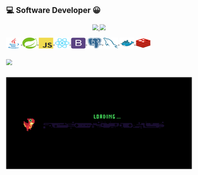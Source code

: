 ## :computer: Software Developer :grinning:
 <div align="center">
  <a href="https://github.com/Danilo-DS">
  <img height="180em" src="https://github-readme-stats.vercel.app/api?username=Danilo-DS&show_icons=true&include_all_commits=true&count_private=true&theme=dark"/>
  <img height="180em" src="https://github-readme-stats.vercel.app/api/top-langs/?username=Danilo-DS&layout=compact&langs_count=7&theme=dark"/>
</div>
<div style="display: inline_block"><br>
  <img align="center" alt="DS-Java" height="30" width="40" src="https://raw.githubusercontent.com/devicons/devicon/master/icons/java/java-original.svg">
  <img align="center" alt="DS-SpringFramework" height="30" width="40" src="https://raw.githubusercontent.com/devicons/devicon/master/icons/spring/spring-original.svg">
  <img align="center" alt="DS-JavaScript" height="30" width="40" src="https://raw.githubusercontent.com/devicons/devicon/master/icons/javascript/javascript-original.svg">
  <img align="center" alt="DS-ReactJS" height="30" width="40" src="https://raw.githubusercontent.com/devicons/devicon/master/icons/react/react-original.svg">
  <img align="center" alt="DS-Bootstrap" height="30" width="40" src="https://raw.githubusercontent.com/devicons/devicon/master/icons/bootstrap/bootstrap-plain.svg">
  <img align="center" alt="DS-PostgreSQL" height="30" width="40" src="https://raw.githubusercontent.com/devicons/devicon/master/icons/postgresql/postgresql-plain.svg">
  <img align="center" alt="DS-MySql" height="30" width="40" src="https://raw.githubusercontent.com/devicons/devicon/master/icons/mysql/mysql-plain.svg">
  <img align="center" alt="DS-Docker" height="30" width="40" src="https://raw.githubusercontent.com/devicons/devicon/master/icons/docker/docker-original.svg">
  <img align="center" alt="DS-Redis" height="30" width="40" src="https://raw.githubusercontent.com/devicons/devicon/master/icons/redis/redis-original.svg">
</div>
  
  ##
 
<div> 
  <a href="https://www.linkedin.com/in/danilo-silva-3489311b4" target="_blank"><img src="https://img.shields.io/badge/--%230077B5?style=flat&logo=linkedin" target="_blank"></a> 

 ##
  <img align="center" alt="DS-Redis" height="250" width="100%" src="https://github.com/Danilo-DS/Danilo-DS/blob/main/assert/loading-dino.gif">
</div>
 
 
 
